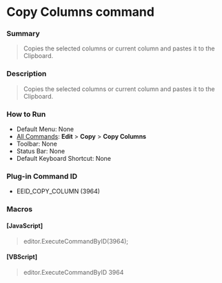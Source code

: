 # Copy Columns command

### Summary

> Copies the selected columns or current column and pastes it to the Clipboard.

### Description

> Copies the selected columns or current column and pastes it to the Clipboard.

### How to Run

- Default Menu: None
- [All Commands](../tools/all_commands): **Edit** \> **Copy** \> **Copy Columns**
- Toolbar: None
- Status Bar: None
- Default Keyboard Shortcut: None

### Plug-in Command ID

- EEID\_COPY\_COLUMN (3964)

### Macros

#### \[JavaScript\]

> editor.ExecuteCommandByID(3964);

#### \[VBScript\]

> editor.ExecuteCommandByID 3964
